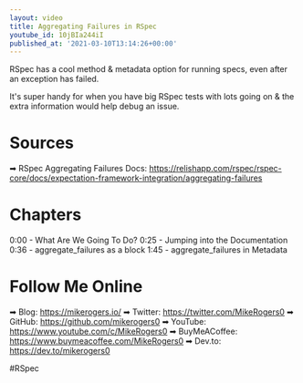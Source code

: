 ```yaml
---
layout: video
title: Aggregating Failures in RSpec
youtube_id: 10jBIa244iI
published_at: '2021-03-10T13:14:26+00:00'
---
```

RSpec has a cool method & metadata option for running specs, even after an exception has failed.

It's super handy for when you have big RSpec tests with lots going on & the extra information would help debug an issue.

# Sources

➡ RSpec Aggregating Failures Docs: https://relishapp.com/rspec/rspec-core/docs/expectation-framework-integration/aggregating-failures

# Chapters

0:00 - What Are We Going To Do?
0:25 - Jumping into the Documentation
0:36 - aggregate_failures as a block
1:45 - aggregate_failures in Metadata

# Follow Me Online

➡ Blog: https://mikerogers.io/
➡ Twitter: https://twitter.com/MikeRogers0
➡ GitHub: https://github.com/mikerogers0
➡ YouTube: https://www.youtube.com/c/MikeRogers0
➡ BuyMeACoffee: https://www.buymeacoffee.com/MikeRogers0
➡ Dev.to: https://dev.to/mikerogers0

#RSpec